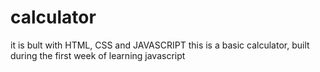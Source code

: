 # calculator
it is bult with HTML, CSS and JAVASCRIPT
this is a basic calculator, built during the first week of learning javascript
